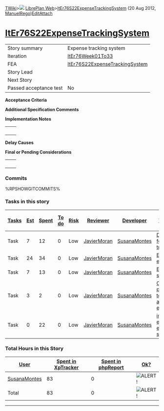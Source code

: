 [TWiki](/twiki/Main/WebHome)&gt;![](/twiki/TWiki/TWikiDocGraphics/web-bg-small.gif) [LibrePlan Web](/twiki/LibrePlan/WebHome)&gt;[ItEr76S22ExpenseTrackingSystem](http://wiki.libreplan-enterprise.com/twiki/LibrePlan/ItEr76S22ExpenseTrackingSystem "Topic revision: 13 (20 Aug 2012 - 09:50:18)") (20 Aug 2012, [ManuelRego](/twiki/Main/ManuelRego))[Edit](http://wiki.libreplan-enterprise.com/twiki/bin/edit/LibrePlan/ItEr76S22ExpenseTrackingSystem?t=1520337939 "Edit this topic text")[Attach](/twiki/bin/attach/LibrePlan/ItEr76S22ExpenseTrackingSystem "Attach an image or document to this topic")

 [ItEr76S22ExpenseTrackingSystem](/twiki/LibrePlan/ItEr76S22ExpenseTrackingSystem)
============================================================================================================================================



|                        |                                                                                            |
|------------------------|--------------------------------------------------------------------------------------------|
| Story summary          | Expense tracking system                                                                    |
| Iteration              | [ItEr76Week01To33](/twiki/LibrePlan/ItEr76Week01To33)                             |
| FEA                    | [ItEr76S22ExpenseTrackingSystem](/twiki/LibrePlan/ItEr76S22ExpenseTrackingSystem) |
| Story Lead             |                                                                                            |
| Next Story             |                                                                                            |
| Passed acceptance test | No                                                                                         |

**Acceptance Criteria**

**Additional Specification Comments**

**Implementation Notes**

|     |     |
|-----|-----|
|     |     |

**Delay Causes**

**Final or Pending Considerations**

|     |     |
|-----|-----|
|     |     |

###  Commits

%RPSHOWGITCOMMITS%

###  Tasks in this story



| [Tasks](http://wiki.libreplan-enterprise.com/twiki/LibrePlan/ItEr76S22ExpenseTrackingSystem?sortcol=0;table=2;up=0#sorted_table "Sort by this column") | [Est](http://wiki.libreplan-enterprise.com/twiki/LibrePlan/ItEr76S22ExpenseTrackingSystem?sortcol=1;table=2;up=0#sorted_table "Sort by this column") | [Spent](http://wiki.libreplan-enterprise.com/twiki/LibrePlan/ItEr76S22ExpenseTrackingSystem?sortcol=2;table=2;up=0#sorted_table "Sort by this column") | [To do](http://wiki.libreplan-enterprise.com/twiki/LibrePlan/ItEr76S22ExpenseTrackingSystem?sortcol=3;table=2;up=0#sorted_table "Sort by this column") | [Risk](http://wiki.libreplan-enterprise.com/twiki/LibrePlan/ItEr76S22ExpenseTrackingSystem?sortcol=4;table=2;up=0#sorted_table "Sort by this column") | [Reviewer](http://wiki.libreplan-enterprise.com/twiki/LibrePlan/ItEr76S22ExpenseTrackingSystem?sortcol=5;table=2;up=0#sorted_table "Sort by this column") | [Developer](http://wiki.libreplan-enterprise.com/twiki/LibrePlan/ItEr76S22ExpenseTrackingSystem?sortcol=6;table=2;up=0#sorted_table "Sort by this column") | [Task Name](http://wiki.libreplan-enterprise.com/twiki/LibrePlan/ItEr76S22ExpenseTrackingSystem?sortcol=7;table=2;up=0#sorted_table "Sort by this column") | [Start Date](http://wiki.libreplan-enterprise.com/twiki/LibrePlan/ItEr76S22ExpenseTrackingSystem?sortcol=8;table=2;up=0#sorted_table "Sort by this column") | [Est End Date](http://wiki.libreplan-enterprise.com/twiki/LibrePlan/ItEr76S22ExpenseTrackingSystem?sortcol=9;table=2;up=0#sorted_table "Sort by this column") | [End Date](http://wiki.libreplan-enterprise.com/twiki/LibrePlan/ItEr76S22ExpenseTrackingSystem?sortcol=10;table=2;up=0#sorted_table "Sort by this column") |
|-----------------------------------------------------------------------------------------------------------------------------------------------------------------|---------------------------------------------------------------------------------------------------------------------------------------------------------------|-----------------------------------------------------------------------------------------------------------------------------------------------------------------|-----------------------------------------------------------------------------------------------------------------------------------------------------------------|----------------------------------------------------------------------------------------------------------------------------------------------------------------|--------------------------------------------------------------------------------------------------------------------------------------------------------------------|---------------------------------------------------------------------------------------------------------------------------------------------------------------------|---------------------------------------------------------------------------------------------------------------------------------------------------------------------|----------------------------------------------------------------------------------------------------------------------------------------------------------------------|------------------------------------------------------------------------------------------------------------------------------------------------------------------------|---------------------------------------------------------------------------------------------------------------------------------------------------------------------|
| Task                                                                                                                                                            | 7                                                                                                                                                             | 12                                                                                                                                                              | 0                                                                                                                                                               | Low                                                                                                                                                            | [JavierMoran](/twiki/Main/JavierMoran)                                                                                                                    | [SusanaMontes](/twiki/Main/SusanaMontes)                                                                                                                   | [Data model for expense tracking](/twiki/LibrePlan/AnA19S02ExpenseTrackingSystem#TasK1)                                                                    |                                                                                                                                                                      |                                                                                                                                                                        |                                                                                                                                                                     |
| Task                                                                                                                                                            | 24                                                                                                                                                            | 34                                                                                                                                                              | 0                                                                                                                                                               | Low                                                                                                                                                            | [JavierMoran](/twiki/Main/JavierMoran)                                                                                                                    | [SusanaMontes](/twiki/Main/SusanaMontes)                                                                                                                   | [Expense edition](/twiki/LibrePlan/AnA19S02ExpenseTrackingSystem#TasK2)                                                                                    |                                                                                                                                                                      |                                                                                                                                                                        |                                                                                                                                                                     |
| Task                                                                                                                                                            | 7                                                                                                                                                             | 13                                                                                                                                                              | 0                                                                                                                                                               | Low                                                                                                                                                            | [JavierMoran](/twiki/Main/JavierMoran)                                                                                                                    | [SusanaMontes](/twiki/Main/SusanaMontes)                                                                                                                   | [Expense sheet list](/twiki/LibrePlan/AnA19S02ExpenseTrackingSystem#TasK3)                                                                                 |                                                                                                                                                                      |                                                                                                                                                                        |                                                                                                                                                                     |
| Task                                                                                                                                                            | 3                                                                                                                                                             | 2                                                                                                                                                               | 0                                                                                                                                                               | Low                                                                                                                                                            | [JavierMoran](/twiki/Main/JavierMoran)                                                                                                                    | [SusanaMontes](/twiki/Main/SusanaMontes)                                                                                                                   | [Configuring persmissions to access and save the expenses](/twiki/LibrePlan/AnA19S02ExpenseTrackingSystem#TasK4)                                           |                                                                                                                                                                      |                                                                                                                                                                        |                                                                                                                                                                     |
| Task                                                                                                                                                            | 0                                                                                                                                                             | 22                                                                                                                                                              | 0                                                                                                                                                               | Low                                                                                                                                                            | [JavierMoran](/twiki/Main/JavierMoran)                                                                                                                    | [SusanaMontes](/twiki/Main/SusanaMontes)                                                                                                                   | [import and export the expense sheet](/twiki/LibrePlan/AnA19S02ExpenseTrackingSystem#TasK4)                                                                |                                                                                                                                                                      |                                                                                                                                                                        |                                                                                                                                                                     |

###  Total Hours in this Story

| [User](http://wiki.libreplan-enterprise.com/twiki/LibrePlan/ItEr76S22ExpenseTrackingSystem?sortcol=0;table=3;up=0#sorted_table "Sort by this column") | [Spent in XpTracker](http://wiki.libreplan-enterprise.com/twiki/LibrePlan/ItEr76S22ExpenseTrackingSystem?sortcol=1;table=3;up=0#sorted_table "Sort by this column") | [Spent in phpReport](http://wiki.libreplan-enterprise.com/twiki/LibrePlan/ItEr76S22ExpenseTrackingSystem?sortcol=2;table=3;up=0#sorted_table "Sort by this column") | [Ok?](http://wiki.libreplan-enterprise.com/twiki/LibrePlan/ItEr76S22ExpenseTrackingSystem?sortcol=3;table=3;up=0#sorted_table "Sort by this column") |
|----------------------------------------------------------------------------------------------------------------------------------------------------------------|------------------------------------------------------------------------------------------------------------------------------------------------------------------------------|------------------------------------------------------------------------------------------------------------------------------------------------------------------------------|---------------------------------------------------------------------------------------------------------------------------------------------------------------|
| [SusanaMontes](/twiki/Main/SusanaMontes)                                                                                                              | 83                                                                                                                                                                           | 0                                                                                                                                                                            | ![ALERT!](/twiki/TWiki/TWikiDocGraphics/warning.gif "ALERT!")                                                                                             |
| Total                                                                                                                                                          | 83                                                                                                                                                                           | 0                                                                                                                                                                            | ![ALERT!](/twiki/TWiki/TWikiDocGraphics/warning.gif "ALERT!")                                                                                             |

------------------------------------------------------------------------
